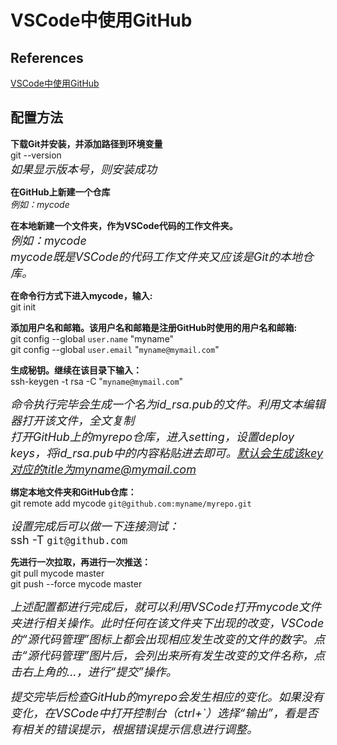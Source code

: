 # VSCode中使用GitHub

## References

[VSCode中使用GitHub](https://blog.csdn.net/piglite/article/details/88222695)

## 配置方法

**下载Git并安装，并添加路径到环境变量**  
git --version  
<font size=4>*如果显示版本号，则安装成功*</font>  

**在GitHub上新建一个仓库**  
*例如：mycode*

**在本地新建一个文件夹，作为VSCode代码的工作文件夹。**  
<font size=4>*例如：mycode  
mycode既是VSCode的代码工作文件夹又应该是Git的本地仓库。*</font>

**在命令行方式下进入mycode，输入:**  
git init

**添加用户名和邮箱。该用户名和邮箱是注册GitHub时使用的用户名和邮箱:**  
git config --global `user.name` "myname"  
git config --global `user.email` "`myname@mymail.com`"

**生成秘钥。继续在该目录下输入：**  
ssh-keygen -t rsa -C "`myname@mymail.com`"  

<font size=4>*命令执行完毕会生成一个名为id_rsa.pub的文件。利用文本编辑器打开该文件，全文复制  
打开GitHub上的myrepo仓库，进入setting，设置deploy keys，将id_rsa.pub中的内容粘贴进去即可。默认会生成该key对应的title为myname@mymail.com*</font>

**绑定本地文件夹和GitHub仓库：**  
git remote add mycode `git@github.com:myname/myrepo.git`

<font size=4>*设置完成后可以做一下连接测试：*  
ssh -T `git@github.com`</font>

**先进行一次拉取，再进行一次推送：**  
git pull mycode master  
git push --force mycode master

<font size=4>*上述配置都进行完成后，就可以利用VSCode打开mycode文件夹进行相关操作。此时任何在该文件夹下出现的改变，VSCode的“源代码管理”图标上都会出现相应发生改变的文件的数字。点击“源代码管理”图片后，会列出来所有发生改变的文件名称，点击右上角的...，进行“提交”操作。*

*提交完毕后检查GitHub的myrepo会发生相应的变化。如果没有变化，在VSCode中打开控制台（ctrl+`）选择“输出”，看是否有相关的错误提示，根据错误提示信息进行调整。*</font>
